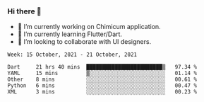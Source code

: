 ### Hi there 👋

<!--
**devcat37/devcat37** is a ✨ _special_ ✨ repository because its `README.md` (this file) appears on your GitHub profile.-->


- 🔭 I’m currently working on Chimicum application.
- 🌱 I’m currently learning Flutter/Dart.
- 👯 I’m looking to collaborate with UI designers.
<!-- - 🤔 I’m looking for help with ... -->

<!--START_SECTION:waka-->
```text
Week: 15 October, 2021 - 21 October, 2021

Dart     21 hrs 40 mins  ████████████████████████▒   97.34 % 
YAML     15 mins         ▒░░░░░░░░░░░░░░░░░░░░░░░░   01.14 % 
Other    8 mins          ░░░░░░░░░░░░░░░░░░░░░░░░░   00.61 % 
Python   6 mins          ░░░░░░░░░░░░░░░░░░░░░░░░░   00.47 % 
XML      3 mins          ░░░░░░░░░░░░░░░░░░░░░░░░░   00.23 % 
```
<!--END_SECTION:waka-->
